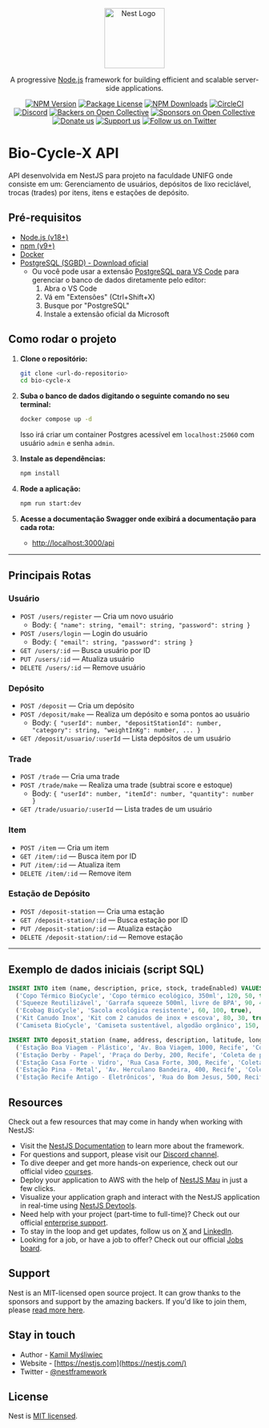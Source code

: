 <p align="center">
  <a href="http://nestjs.com/" target="blank"><img src="https://nestjs.com/img/logo-small.svg" width="120" alt="Nest Logo" /></a>
</p>

[circleci-image]: https://img.shields.io/circleci/build/github/nestjs/nest/master?token=abc123def456
[circleci-url]: https://circleci.com/gh/nestjs/nest

  <p align="center">A progressive <a href="http://nodejs.org" target="_blank">Node.js</a> framework for building efficient and scalable server-side applications.</p>
    <p align="center">
<a href="https://www.npmjs.com/~nestjscore" target="_blank"><img src="https://img.shields.io/npm/v/@nestjs/core.svg" alt="NPM Version" /></a>
<a href="https://www.npmjs.com/~nestjscore" target="_blank"><img src="https://img.shields.io/npm/l/@nestjs/core.svg" alt="Package License" /></a>
<a href="https://www.npmjs.com/~nestjscore" target="_blank"><img src="https://img.shields.io/npm/dm/@nestjs/common.svg" alt="NPM Downloads" /></a>
<a href="https://circleci.com/gh/nestjs/nest" target="_blank"><img src="https://img.shields.io/circleci/build/github/nestjs/nest/master" alt="CircleCI" /></a>
<a href="https://discord.gg/G7Qnnhy" target="_blank"><img src="https://img.shields.io/badge/discord-online-brightgreen.svg" alt="Discord"/></a>
<a href="https://opencollective.com/nest#backer" target="_blank"><img src="https://opencollective.com/nest/backers/badge.svg" alt="Backers on Open Collective" /></a>
<a href="https://opencollective.com/nest#sponsor" target="_blank"><img src="https://opencollective.com/nest/sponsors/badge.svg" alt="Sponsors on Open Collective" /></a>
  <a href="https://paypal.me/kamilmysliwiec" target="_blank"><img src="https://img.shields.io/badge/Donate-PayPal-ff3f59.svg" alt="Donate us"/></a>
    <a href="https://opencollective.com/nest#sponsor"  target="_blank"><img src="https://img.shields.io/badge/Support%20us-Open%20Collective-41B883.svg" alt="Support us"></a>
  <a href="https://twitter.com/nestframework" target="_blank"><img src="https://img.shields.io/twitter/follow/nestframework.svg?style=social&label=Follow" alt="Follow us on Twitter"></a>
</p>
  <!--[![Backers on Open Collective](https://opencollective.com/nest/backers/badge.svg)](https://opencollective.com/nest#backer)
  [![Sponsors on Open Collective](https://opencollective.com/nest/sponsors/badge.svg)](https://opencollective.com/nest#sponsor)-->

# Bio-Cycle-X API

API desenvolvida em NestJS para projeto na faculdade UNIFG onde consiste em um: 
Gerenciamento de usuários, depósitos de lixo reciclável, trocas (trades) por itens, itens e estações de depósito.

## Pré-requisitos

- [Node.js (v18+)](https://nodejs.org/)
- [npm (v9+)](https://www.npmjs.com/get-npm)
- [Docker](https://www.docker.com/products/docker-desktop/)
- [PostgreSQL (SGBD) - Download oficial](https://www.postgresql.org/download/)
  - Ou você pode usar a extensão [PostgreSQL para VS Code](https://marketplace.visualstudio.com/items?itemName=ms-azuretools.vscode-postgresql) para gerenciar o banco de dados diretamente pelo editor:
    1. Abra o VS Code
    2. Vá em "Extensões" (Ctrl+Shift+X)
    3. Busque por "PostgreSQL"
    4. Instale a extensão oficial da Microsoft

## Como rodar o projeto

1. **Clone o repositório:**
   ```bash
   git clone <url-do-repositorio>
   cd bio-cycle-x
   ```

2. **Suba o banco de dados digitando o seguinte comando no seu terminal:**
   ```bash
   docker compose up -d
   ```
   Isso irá criar um container Postgres acessível em `localhost:25060` com usuário `admin` e senha `admin`.

3. **Instale as dependências:**
   ```bash
   npm install
   ```
5. **Rode a aplicação:**
   ```bash
   npm run start:dev
   ```

6. **Acesse a documentação Swagger onde exibirá a documentação para cada rota:**
   - [http://localhost:3000/api](http://localhost:3000/api)

---

## Principais Rotas

### Usuário
- `POST /users/register` — Cria um novo usuário
  - Body: `{ "name": string, "email": string, "password": string }`
- `POST /users/login` — Login do usuário
  - Body: `{ "email": string, "password": string }`
- `GET /users/:id` — Busca usuário por ID
- `PUT /users/:id` — Atualiza usuário
- `DELETE /users/:id` — Remove usuário

### Depósito
- `POST /deposit` — Cria um depósito
- `POST /deposit/make` — Realiza um depósito e soma pontos ao usuário
  - Body: `{ "userId": number, "depositStationId": number, "category": string, "weightInKg": number, ... }`
- `GET /deposit/usuario/:userId` — Lista depósitos de um usuário

### Trade
- `POST /trade` — Cria uma trade
- `POST /trade/make` — Realiza uma trade (subtrai score e estoque)
  - Body: `{ "userId": number, "itemId": number, "quantity": number }`
- `GET /trade/usuario/:userId` — Lista trades de um usuário

### Item
- `POST /item` — Cria um item
- `GET /item/:id` — Busca item por ID
- `PUT /item/:id` — Atualiza item
- `DELETE /item/:id` — Remove item

### Estação de Depósito
- `POST /deposit-station` — Cria uma estação
- `GET /deposit-station/:id` — Busca estação por ID
- `PUT /deposit-station/:id` — Atualiza estação
- `DELETE /deposit-station/:id` — Remove estação

---

## Exemplo de dados iniciais (script SQL)

```sql
INSERT INTO item (name, description, price, stock, tradeEnabled) VALUES
  ('Copo Térmico BioCycle', 'Copo térmico ecológico, 350ml', 120, 50, true),
  ('Squeeze Reutilizável', 'Garrafa squeeze 500ml, livre de BPA', 90, 40, true),
  ('Ecobag BioCycle', 'Sacola ecológica resistente', 60, 100, true),
  ('Kit Canudo Inox', 'Kit com 2 canudos de inox + escova', 80, 30, true),
  ('Camiseta BioCycle', 'Camiseta sustentável, algodão orgânico', 150, 20, true);

INSERT INTO deposit_station (name, address, description, latitude, longitude, category, status) VALUES
  ('Estação Boa Viagem - Plástico', 'Av. Boa Viagem, 1000, Recife', 'Coleta de plásticos', -8.1192, -34.8941, 'Reciclável', true),
  ('Estação Derby - Papel', 'Praça do Derby, 200, Recife', 'Coleta de papel', -8.0586, -34.8942, 'Reciclável', true),
  ('Estação Casa Forte - Vidro', 'Rua Casa Forte, 300, Recife', 'Coleta de vidro', -8.0277, -34.9076, 'Reciclável', true),
  ('Estação Pina - Metal', 'Av. Herculano Bandeira, 400, Recife', 'Coleta de metais', -8.1041, -34.8813, 'Reciclável', true),
  ('Estação Recife Antigo - Eletrônicos', 'Rua do Bom Jesus, 500, Recife', 'Coleta de eletrônicos', -8.0632, -34.8711, 'Eletrônico', true);
```
## Resources

Check out a few resources that may come in handy when working with NestJS:

- Visit the [NestJS Documentation](https://docs.nestjs.com) to learn more about the framework.
- For questions and support, please visit our [Discord channel](https://discord.gg/G7Qnnhy).
- To dive deeper and get more hands-on experience, check out our official video [courses](https://courses.nestjs.com/).
- Deploy your application to AWS with the help of [NestJS Mau](https://mau.nestjs.com) in just a few clicks.
- Visualize your application graph and interact with the NestJS application in real-time using [NestJS Devtools](https://devtools.nestjs.com).
- Need help with your project (part-time to full-time)? Check out our official [enterprise support](https://enterprise.nestjs.com).
- To stay in the loop and get updates, follow us on [X](https://x.com/nestframework) and [LinkedIn](https://linkedin.com/company/nestjs).
- Looking for a job, or have a job to offer? Check out our official [Jobs board](https://jobs.nestjs.com).

## Support

Nest is an MIT-licensed open source project. It can grow thanks to the sponsors and support by the amazing backers. If you'd like to join them, please [read more here](https://docs.nestjs.com/support).

## Stay in touch

- Author - [Kamil Myśliwiec](https://twitter.com/kammysliwiec)
- Website - [https://nestjs.com](https://nestjs.com/)
- Twitter - [@nestframework](https://twitter.com/nestframework)

## License

Nest is [MIT licensed](https://github.com/nestjs/nest/blob/master/LICENSE).
